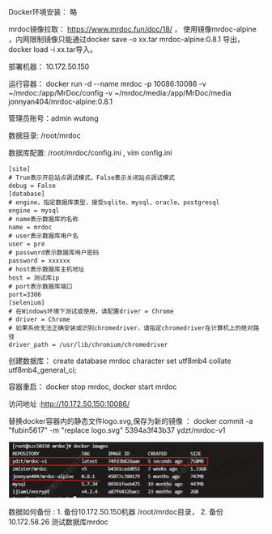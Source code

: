Docker环境安装： 略

mrdoc镜像拉取： https://www.mrdoc.fun/doc/18/ ， 使用镜像mrdoc-alpine ，内网限制镜像只能通过docker save -o xx.tar mrdoc-alpine:0.8.1 导出， docker load -i xx.tar导入。

部署机器： 10.172.50.150  

运行容器： docker run -d --name mrdoc -p 10086:10086 -v ~/mrdoc:/app/MrDoc/config -v ~/mrdoc/media:/app/MrDoc/media jonnyan404/mrdoc-alpine:0.8.1 

管理员账号：admin wutong

数据目录:  /root/mrdoc

数据库配置: /root/mrdoc/config.ini , vim config.ini

```shell
[site]
# True表示开启站点调试模式，False表示关闭站点调试模式
debug = False
[database]
# engine，指定数据库类型，接受sqlite、mysql、oracle、postgresql
engine = mysql
# name表示数据库的名称
name = mrdoc
# user表示数据库用户名
user = pre
# password表示数据库用户密码
password = xxxxxx
# host表示数据库主机地址
host = 测试库ip
# port表示数据库端口
port=3306
[selenium]
# 在Windows环境下测试或使用，请配置driver = Chrome
# driver = Chrome
# 如果系统无法正确安装或识别chromedriver，请指定chromedriver在计算机上的绝对路径
driver_path = /usr/lib/chromium/chromedriver
```


创建数据库： create database mrdoc character set utf8mb4 collate utf8mb4_general_ci;

容器重启： docker stop mrdoc, docker start mrdoc 

访问地址 :http://10.172.50.150:10086/


替换docker容器内的静态文件logo.svg,保存为新的镜像 ： docker commit -a "fubin5617" -m "replace logo.svg" 5394a3f43b37 ydzt/mrdoc-v1

![Alt text](MrDoc%E9%83%A8%E7%BD%B2%E5%92%8C%E5%AE%B9%E5%99%A8%E5%86%85%E4%BF%AE%E6%94%B9/image.png)

数据如何备份 : 1. 备份10.172.50.150机器 /root/mrdoc目录， 2. 备份10.172.58.26 测试数据库mrdoc 